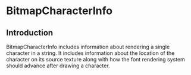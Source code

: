 # BitmapCharacterInfo

## Introduction

BitmapCharacterInfo includes information about rendering a single character in a string. It includes information about the location of the character on its source texture along with how the font rendering system should advance after drawing a character.

